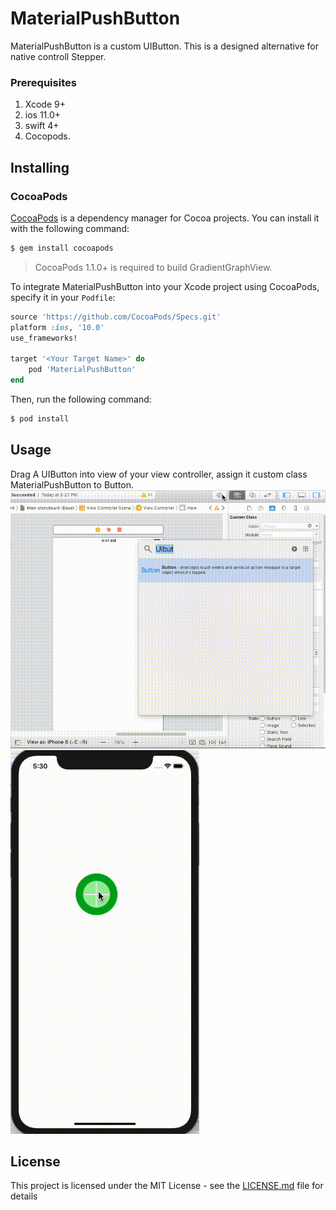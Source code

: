 # MaterialPushButton

MaterialPushButton is a custom UIButton.
This is a designed alternative for native controll Stepper.


### Prerequisites
1. Xcode 9+
2. ios 11.0+
3. swift 4+
4. Cocopods.

## Installing
### CocoaPods

[CocoaPods](http://cocoapods.org) is a dependency manager for Cocoa projects. You can install it with the following command:

```bash
$ gem install cocoapods
```

> CocoaPods 1.1.0+ is required to build GradientGraphView.

To integrate MaterialPushButton into your Xcode project using CocoaPods, specify it in your `Podfile`:

```ruby
source 'https://github.com/CocoaPods/Specs.git'
platform :ios, '10.0'
use_frameworks!

target '<Your Target Name>' do
    pod 'MaterialPushButton'
end
```

Then, run the following command:

```bash
$ pod install
```

## Usage

Drag A UIButton into view of your view controller, assign it custom class MaterialPushButton to Button.
![](https://github.com/DominatorVbN/MaterialPushButton/blob/master/MaterialPushButton.gif)
![](https://github.com/DominatorVbN/MaterialPushButton/raw/master/MaterialPushButtonDemo.gif)


## License

This project is licensed under the MIT License - see the [LICENSE.md](LICENSE.md) file for details


